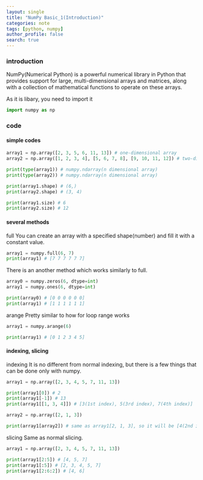 ```yaml
---
layout: single
title: "NumPy Basic_1(Introduction)"
categories: note
tags: [python, numpy]
author_profile: false
search: true
---
```


### introduction

NumPy(Numerical Python) is a powerful numerical library in Python that provides support for large, multi-dimensional arrays and matrices, along with a collection of mathematical functions to operate on these arrays.

As it is libary, you need to import it

```python
import numpy as np
```

### code

#### simple codes

```python
array1 = np.array([2, 3, 5, 6, 11, 13]) # one-dimensional array
array2 = np.array([1, 2, 3, 4], [5, 6, 7, 8], [9, 10, 11, 12]) # two-dimensional array

print(type(array1)) # numpy.ndarray(n dimensional array)
print(type(array2)) # numpy.ndarray(n dimensional array)

print(array1.shape) # (6,)
print(array2.shape) # (3, 4)

print(array1.size) # 6
print(array2.size) # 12
```

#### several methods

full
You can create an array with a specified shape(number) and fill it with a constant value.

```python
array1 = numpy.full(6, 7)
print(array1) # [7 7 7 7 7 7]
```

There is an another method which works similarly to full.

```python
array0 = numpy.zeros(6, dtype=int)
array1 = numpy.ones(6, dtype=int)

print(array0) # [0 0 0 0 0 0]
print(array1) # [1 1 1 1 1 1]
```

arange
Pretty similar to how for loop range works

```python
array1 = numpy.arange(6)

print(array1) # [0 1 2 3 4 5]
```

#### indexing, slicing

indexing
It is no different from normal indexing, but there is a few things that can be done only with numpy.

```python
array1 = np.array([2, 3, 4, 5, 7, 11, 13])

print(array1[0]) # 2
print(array1[-1]) # 13
print(array1[[1, 3, 4]]) # [3(1st index), 5(3rd index), 7(4th index)]

array2 = np.array([2, 1, 3])

print(array1[array2]) # same as array1[2, 1, 3], so it will be [4(2nd index), 3(1st index)), 5(3rd index)]

```

slicing
Same as normal slicing.

```python
array1 = np.array([2, 3, 4, 5, 7, 11, 13])

print(array1[2:5]) # [4, 5, 7]
print(array1[:5]) # [2, 3, 4, 5, 7]
print(array1[2:6:2]) # [4, 6]
```
